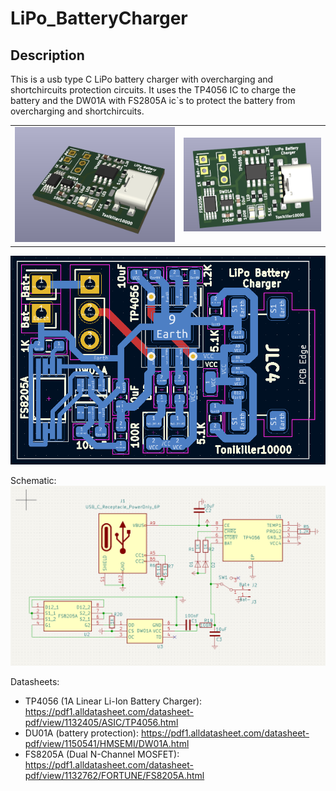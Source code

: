# LiPo_BatteryCharger

## Description
 This is a usb type C LiPo battery charger with overcharging and shortchircuits protection circuits.
 It uses the TP4056 IC to charge the battery and the DW01A with FS2805A ic\`s to protect the battery from overcharging and shortchircuits.

<table>
  <tr>
    <td><img src="https://github.com/Tonikiller10000/LiPo_BatteryCharger/blob/main/LiPo_BatteryCharger_Pictures/v2.png" ></td>
    <td><img src="https://github.com/Tonikiller10000/LiPo_BatteryCharger/blob/main/LiPo_BatteryCharger_Pictures/v1.png" ></td>
  </tr>
 </table>

<img src="https://github.com/Tonikiller10000/LiPo_BatteryCharger/blob/main/LiPo_BatteryCharger_Pictures/pro.png" >

Schematic:
<img src="https://github.com/Tonikiller10000/LiPo_BatteryCharger/blob/main/LiPo_BatteryCharger_Pictures/sch.png" >




Datasheets: 
- TP4056 (1A Linear Li-Ion Battery Charger): https://pdf1.alldatasheet.com/datasheet-pdf/view/1132405/ASIC/TP4056.html 
- DU01A (battery protection): https://pdf1.alldatasheet.com/datasheet-pdf/view/1150541/HMSEMI/DW01A.html
- FS8205A (Dual N-Channel MOSFET): https://pdf1.alldatasheet.com/datasheet-pdf/view/1132762/FORTUNE/FS8205A.html

